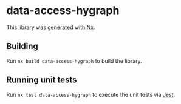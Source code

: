 # data-access-hygraph

This library was generated with [Nx](https://nx.dev).

## Building

Run `nx build data-access-hygraph` to build the library.

## Running unit tests

Run `nx test data-access-hygraph` to execute the unit tests via [Jest](https://jestjs.io).

